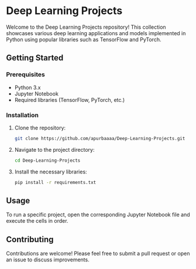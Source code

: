# Deep Learning Projects

Welcome to the Deep Learning Projects repository! This collection showcases various deep learning applications and models implemented in Python using popular libraries such as TensorFlow and PyTorch.


## Getting Started

### Prerequisites

- Python 3.x
- Jupyter Notebook
- Required libraries (TensorFlow, PyTorch, etc.)

### Installation

1. Clone the repository:
   ```bash
   git clone https://github.com/apurbaaaa/Deep-Learning-Projects.git
   ```
2. Navigate to the project directory:
   ```bash
   cd Deep-Learning-Projects
   ```
3. Install the necessary libraries:
   ```bash
   pip install -r requirements.txt
   ```

## Usage

To run a specific project, open the corresponding Jupyter Notebook file and execute the cells in order.

## Contributing

Contributions are welcome! Please feel free to submit a pull request or open an issue to discuss improvements.
